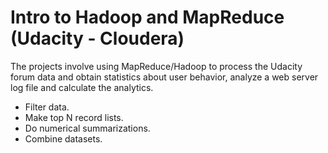 # Intro to Hadoop and MapReduce (Udacity - Cloudera)
The projects involve using MapReduce/Hadoop to process the Udacity forum data and obtain statistics about user behavior, analyze a web server log file and calculate the analytics.
* Filter data.
* Make top N record lists.
* Do numerical summarizations.
* Combine datasets.
